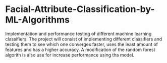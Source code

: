 # Facial-Attribute-Classification-by-ML-Algorithms
Implementation and performance testing of different machine learning classifiers. The project will consist of implementing different classifiers and testing them to see which one converges faster, uses the least amount of features and has a higher accuracy. A modification of the random forest algorith is also use for increase performance using tha model. 
